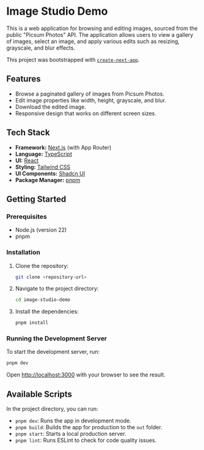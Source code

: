# Image Studio Demo

This is a web application for browsing and editing images, sourced from the public "Picsum Photos" API. The application allows users to view a gallery of images, select an image, and apply various edits such as resizing, grayscale, and blur effects.

This project was bootstrapped with [`create-next-app`](https://nextjs.org/docs/app/api-reference/cli/create-next-app).

## Features

*   Browse a paginated gallery of images from Picsum Photos.
*   Edit image properties like width, height, grayscale, and blur.
*   Download the edited image.
*   Responsive design that works on different screen sizes.

## Tech Stack

*   **Framework:** [Next.js](https://nextjs.org/) (with App Router)
*   **Language:** [TypeScript](https://www.typescriptlang.org/)
*   **UI:** [React](https://react.dev/)
*   **Styling:** [Tailwind CSS](https://tailwindcss.com/)
*   **UI Components:** [Shadcn UI](https://ui.shadcn.com/)
*   **Package Manager:** [pnpm](https://pnpm.io/)

## Getting Started

### Prerequisites

*   Node.js (version 22)
*   pnpm

### Installation

1.  Clone the repository:
    ```bash
    git clone <repository-url>
    ```
2.  Navigate to the project directory:
    ```bash
    cd image-studio-demo
    ```
3.  Install the dependencies:
    ```bash
    pnpm install
    ```

### Running the Development Server

To start the development server, run:

```bash
pnpm dev
```

Open [http://localhost:3000](http://localhost:3000) with your browser to see the result.

## Available Scripts

In the project directory, you can run:

*   `pnpm dev`: Runs the app in development mode.
*   `pnpm build`: Builds the app for production to the `out` folder.
*   `pnpm start`: Starts a local production server.
*   `pnpm lint`: Runs ESLint to check for code quality issues.